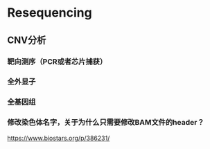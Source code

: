 # Resequencing

## CNV分析
### 靶向测序（PCR或者芯片捕获）
### 全外显子
### 全基因组



### 修改染色体名字，关于为什么只需要修改BAM文件的header？
https://www.biostars.org/p/386231/

